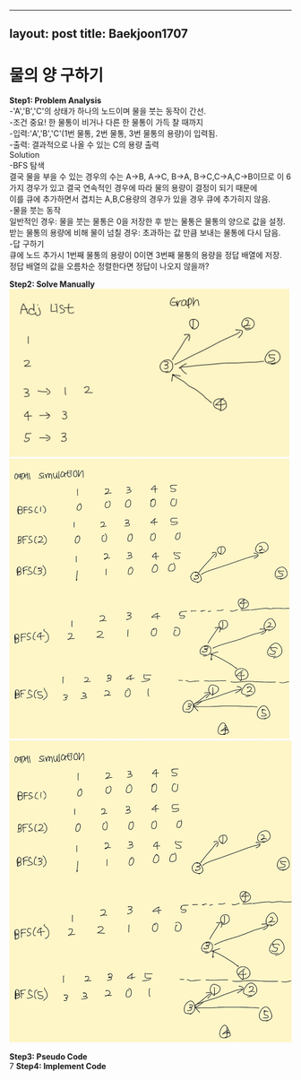 
---
layout: post
title: Baekjoon1707
---

# 물의 양 구하기 #


**Step1: Problem Analysis**<br/>
-'A','B','C'의 상태가 하나의 노드이며 물을 붓는 동작이 간선.<br/>
-조건 중요! 한 물통이 비거나 다른 한 물통이 가득 찰 때까지<br/>
-입력:'A','B','C'(1번 물통, 2번 물통, 3번 물통의 용량)이 입력됨.<br/>
-출력: 결과적으로 나올 수 있는 C의 용량 출력<br/>
Solution<br/>
-BFS 탐색<br/>
결국 물을 부을 수 있는 경우의 수는 A->B, A->C, B->A, B->C,C->A,C->B이므로 이 6가지 경우가 있고 결국 연속적인 경우에 따라 물의 용량이 결정이 되기 때문에<br/>
이를 큐에 추가하면서 겹치는 A,B,C용량의 경우가 있을 경우 큐에 추가히지 않음. <br/>
-물을 붓는 동작<br/>
일반적인 경우: 물을 붓는 물통은 0을 저장한 후 받는 물통은 물통의 양으로 값을 설정.<br/>
받는 물통의 용량에 비해 물이 넘칠 경우: 초과하는 값 만큼 보내는 물통에 다시 담음. <br/>
-답 구하기<br/>
큐에 노드 추가시 1번째 물통의 용량이 0이면 3번째 물통의 용량을 정답 배열에 저장.<br/>
정답 배열의 값을 오름차순 정렬한다면 정답이 나오지 않을까?<br/>

**Step2: Solve Manually**<br/>
<img src="./_images/Baek1325_1.jpg" width="500" height="300"/>
<img src="https://github.com/growingpenguin/growingpenguin.github.io/blob/master/_images/Baek1325_2.jpg" width="500" height="500"/>
<img src="_images/Baek1325_2.jpg">

**Step3: Pseudo Code**<br/>
7
**Step4: Implement Code** <br/>
